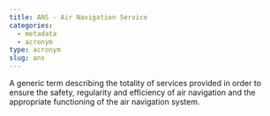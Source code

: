 ```yaml
---
title: ANS - Air Navigation Service
categories:
  - metadata
  - acronym
type: acronym
slug: ans
---
```


A generic term describing the totality of services provided in order to ensure the safety,
regularity and efficiency of air navigation and the appropriate functioning of the
air navigation system.
